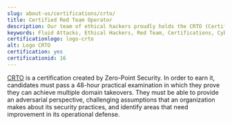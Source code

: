 ```yaml
---
slug: about-us/certifications/crto/
title: Certified Red Team Operator
description: Our team of ethical hackers proudly holds the CRTO (Certified Red Team Operator) certification, among many others.
keywords: Fluid Attacks, Ethical Hackers, Red Team, Certifications, Cybersecurity, Pentesters, Whitehat Hackers, CRTO
certificationlogo: logo-crto
alt: Logo CRTO
certification: yes
certificationid: 16
---
```


[CRTO](https://eu.badgr.com/public/badges/Od2nC1yPRPaDC9UCJ8W7Lg)
is a certification created by Zero-Point Security.
In order to earn it,
candidates must pass a 48-hour practical examination
in which they prove
they can achieve multiple domain takeovers.
They must be able to provide an adversarial perspective,
challenging assumptions
that an organization makes about its security practices,
and identify areas that need improvement
in its operational defense.
